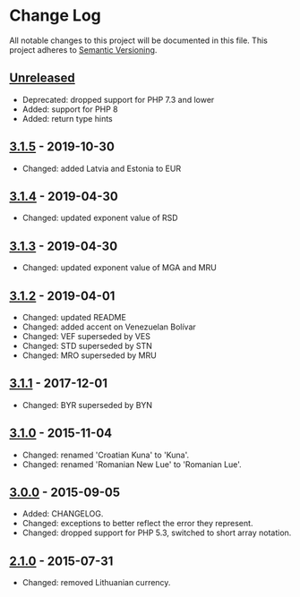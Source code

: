 # Change Log

All notable changes to this project will be documented in this file.
This project adheres to [Semantic Versioning](http://semver.org/).

## [Unreleased]

* Deprecated: dropped support for PHP 7.3 and lower
* Added: support for PHP 8
* Added: return type hints

## [3.1.5] - 2019-10-30

* Changed: added Latvia and Estonia to EUR

## [3.1.4] - 2019-04-30

* Changed: updated exponent value of RSD

## [3.1.3] - 2019-04-30

* Changed: updated exponent value of MGA and MRU

## [3.1.2] - 2019-04-01

* Changed: updated README
* Changed: added accent on Venezuelan Bolívar
* Changed: VEF superseded by VES
* Changed: STD superseded by STN
* Changed: MRO superseded by MRU

## [3.1.1] - 2017-12-01

* Changed: BYR superseded by BYN

## [3.1.0] - 2015-11-04

* Changed: renamed 'Croatian Kuna' to 'Kuna'.
* Changed: renamed 'Romanian New Lue' to 'Romanian Lue'.

## [3.0.0] - 2015-09-05

* Added: CHANGELOG.
* Changed: exceptions to better reflect the error they represent.
* Changed: dropped support for PHP 5.3, switched to short array notation.

## [2.1.0] - 2015-07-31

* Changed: removed Lithuanian currency.

[Unreleased]: https://github.com/alcohol/iso4217/compare/3.1.5...HEAD
[3.1.5]: https://github.com/alcohol/iso4217/compare/3.1.4...3.1.5
[3.1.4]: https://github.com/alcohol/iso4217/compare/3.1.3...3.1.4
[3.1.3]: https://github.com/alcohol/iso4217/compare/3.1.2...3.1.3
[3.1.2]: https://github.com/alcohol/iso4217/compare/3.1.1...3.1.2
[3.1.1]: https://github.com/alcohol/iso4217/compare/3.1.0...3.1.1
[3.1.0]: https://github.com/alcohol/iso4217/compare/3.0.0...3.1.0
[3.0.0]: https://github.com/alcohol/iso4217/compare/2.1.0...3.0.0
[2.1.0]: https://github.com/alcohol/iso4217/compare/2.0.2...2.1.0
